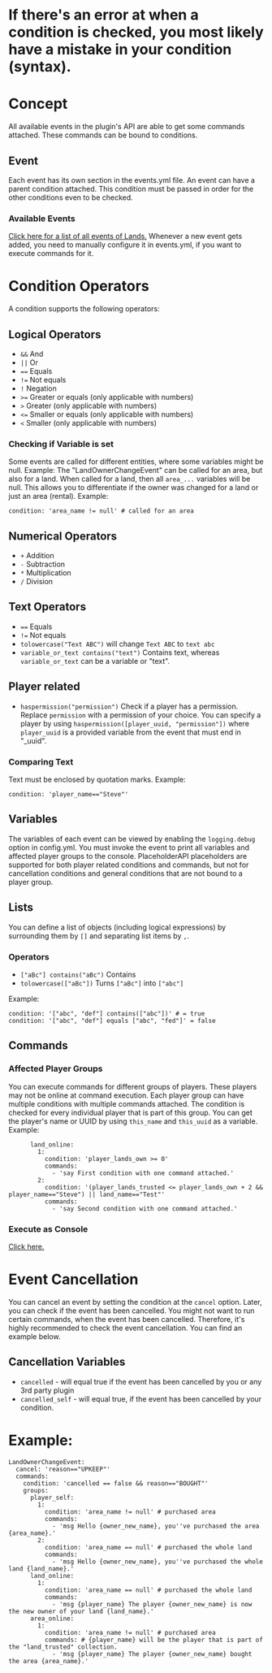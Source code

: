 # If there's an error at when a condition is checked, you most likely have a mistake in your condition (syntax).

# Concept
All available events in the plugin's API are able to get some commands attached. These commands can be bound to conditions.

## Event
Each event has its own section in the events.yml file. An event can have a parent condition attached. This condition must be passed in order for the other conditions even to be checked.

### Available Events
[Click here for a list of all events of Lands.](https://github.com/Angeschossen/LandsAPI/tree/master/src/main/java/me/angeschossen/lands/api/events)
Whenever a new event gets added, you need to manually configure it in events.yml, if you want to execute commands for it.

# Condition Operators
A condition supports the following operators:

## Logical Operators
* `&&` And
* `||` Or
* `==` Equals
* `!=` Not equals
* `!` Negation
* `>=` Greater or equals (only applicable with numbers)
* `>` Greater (only applicable with numbers)
* `<=` Smaller or equals (only applicable with numbers)
* `<` Smaller (only applicable with numbers)

### Checking if Variable is set
Some events are called for different entities, where some variables might be null. Example: The "LandOwnerChangeEvent" can be called for an area, but also for a land. When called for a land, then all `area_...` variables will be null. This allows you to differentiate if the owner was changed for a land or just an area (rental). Example:
```
condition: 'area_name != null' # called for an area
```

## Numerical Operators
* `+` Addition
* `-` Subtraction
* `*` Multiplication
* `/` Division

## Text Operators
* `==` Equals
* `!=` Not equals
* `tolowercase("Text ABC")` will change `Text ABC` to `text abc`
* `variable_or_text contains("text")` Contains text, whereas `variable_or_text` can be a variable or "text".

## Player related
* `haspermission("permission")` Check if a player has a permission. Replace `permission` with a permission of your choice. You can specify a player by using `haspermission([player_uuid, "permission"])` where `player_uuid` is a provided variable from the event that must end in "_uuid".

### Comparing Text
Text must be enclosed by quotation marks. Example:
```
condition: 'player_name=="Steve"'
```

## Variables
The variables of each event can be viewed by enabling the `logging.debug` option in config.yml.
You must invoke the event to print all variables and affected player groups to the console. PlaceholderAPI placeholders are supported for both player related conditions and commands, but not for cancellation conditions and general conditions that are not bound to a player group.

## Lists
You can define a list of objects (including logical expressions) by surrounding them by `[]` and separating list items by `,`.

### Operators
* `["aBc"] contains("aBc")` Contains
* `tolowercase(["aBc"])` Turns `["aBc"]` into `["abc"] `

Example:
```
condition: '["abc", "def"] contains(["abc"])' # = true
condition: '["abc", "def"] equals ["abc", "fed"]' = false
```

## Commands
### Affected Player Groups
You can execute commands for different groups of players. These players may not be online at command execution.
Each player group can have multiple conditions with multiple commands attached. The condition is checked for every individual player that is part of this group. You can get the player's name or UUID by using `this_name` and `this_uuid` as a variable. Example:

```
      land_online:
        1:
          condition: 'player_lands_own >= 0'
          commands:
            - 'say First condition with one command attached.'
        2:
          condition: '(player_lands_trusted <= player_lands_own + 2 && player_name=="Steve") || land_name=="Test"'
          commands: 
            - 'say Second condition with one command attached.'
```

### Execute as Console
[Click here.](https://github.com/Angeschossen/General/wiki/GUI-Menus#execute-command-as-console)

# Event Cancellation
You can cancel an event by setting the condition at the `cancel` option. Later, you can check if the event has been cancelled.
You might not want to run certain commands, when the event has been cancelled. Therefore, it's highly recommended to check the event cancellation. You can find an example below.

## Cancellation Variables
* `cancelled` - will equal true if the event has been cancelled by you or any 3rd party plugin
* `cancelled_self` - will equal true, if the event has been cancelled by your condition.

# Example:
```
LandOwnerChangeEvent:
  cancel: 'reason=="UPKEEP"'
  commands:
    condition: 'cancelled == false && reason=="BOUGHT"'
    groups:
      player_self:
        1:
          condition: 'area_name != null' # purchased area
          commands:
            - 'msg Hello {owner_new_name}, you''ve purchased the area {area_name}.'
        2:
          condition: 'area_name == null' # purchased the whole land
          commands:
            - 'msg Hello {owner_new_name}, you''ve purchased the whole land {land_name}.'
      land_online:
        1:
          condition: 'area_name == null' # purchased the whole land
          commands:
            - 'msg {player_name} The player {owner_new_name} is now the new owner of your land {land_name}.'
      area_online:
        1:
          condition: 'area_name != null' # purchased area
          commands: # {player_name} will be the player that is part of the "land_trusted" collection.
            - 'msg {player_name} The player {owner_new_name} bought the area {area_name}.'
```
